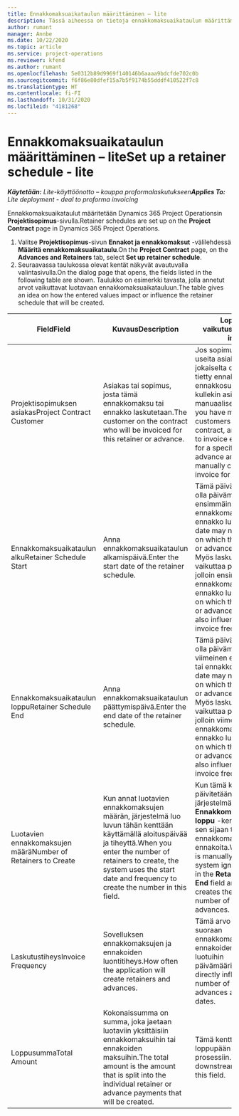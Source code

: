 ```yaml
---
title: Ennakkomaksuaikataulun määrittäminen – lite
description: Tässä aiheessa on tietoja ennakkomaksuaikataulun määrittämisestä Project Operationsissa.
author: rumant
manager: Annbe
ms.date: 10/22/2020
ms.topic: article
ms.service: project-operations
ms.reviewer: kfend
ms.author: rumant
ms.openlocfilehash: 5e0312b89d9969f140146b6aaaa9bdcfde702c0b
ms.sourcegitcommit: f6f86e80dfef15a7b5f9174b55dddf410522f7c8
ms.translationtype: HT
ms.contentlocale: fi-FI
ms.lasthandoff: 10/31/2020
ms.locfileid: "4181268"
---
```

# <a name="set-up-a-retainer-schedule---lite"></a><span data-ttu-id="c475e-103">Ennakkomaksuaikataulun määrittäminen – lite</span><span class="sxs-lookup"><span data-stu-id="c475e-103">Set up a retainer schedule - lite</span></span>

<span data-ttu-id="c475e-104">_**Käytetään:** Lite-käyttöönotto – kauppa proformalaskutukseen_</span><span class="sxs-lookup"><span data-stu-id="c475e-104">_**Applies To:** Lite deployment - deal to proforma invoicing_</span></span>

<span data-ttu-id="c475e-105">Ennakkomaksuaikataulut määritetään Dynamics 365 Project Operationsin **Projektisopimus**-sivulla.</span><span class="sxs-lookup"><span data-stu-id="c475e-105">Retainer schedules are set up on the **Project Contract** page in Dynamics 365 Project Operations.</span></span>

1. <span data-ttu-id="c475e-106">Valitse **Projektisopimus**-sivun **Ennakot ja ennakkomaksut** -välilehdessä **Määritä ennakkomaksuaikataulu**.</span><span class="sxs-lookup"><span data-stu-id="c475e-106">On the **Project Contract** page, on the **Advances and Retainers** tab, select **Set up retainer schedule**.</span></span>
2. <span data-ttu-id="c475e-107">Seuraavassa taulukossa olevat kentät näkyvät avautuvalla valintasivulla.</span><span class="sxs-lookup"><span data-stu-id="c475e-107">On the dialog page that opens, the fields listed in the following table are shown.</span></span> <span data-ttu-id="c475e-108">Taulukko on esimerkki tavasta, jolla annetut arvot vaikuttavat luotavaan ennakkomaksuaikatauluun.</span><span class="sxs-lookup"><span data-stu-id="c475e-108">The table gives an idea on how the entered values impact or influence the retainer schedule that will be created.</span></span>

| <span data-ttu-id="c475e-109">Field</span><span class="sxs-lookup"><span data-stu-id="c475e-109">Field</span></span> | <span data-ttu-id="c475e-110">Kuvaus</span><span class="sxs-lookup"><span data-stu-id="c475e-110">Description</span></span> | <span data-ttu-id="c475e-111">Loppupään vaikutus</span><span class="sxs-lookup"><span data-stu-id="c475e-111">Downstream impact</span></span> |
| --- | --- | --- |
| <span data-ttu-id="c475e-112">Projektisopimuksen asiakas</span><span class="sxs-lookup"><span data-stu-id="c475e-112">Project Contract Customer</span></span> | <span data-ttu-id="c475e-113">Asiakas tai sopimus, josta tämä ennakkomaksu tai ennakko laskutetaan.</span><span class="sxs-lookup"><span data-stu-id="c475e-113">The customer on the contract who will be invoiced for this retainer or advance.</span></span> | <span data-ttu-id="c475e-114">Jos sopimuksessa on useita asiakkaita ja niistä jokaiselta on laskutettava tietty ennakkomaksu- tai ennakkosumma, luo kullekin asiakkaalle manuaalisesti yksi lasku.</span><span class="sxs-lookup"><span data-stu-id="c475e-114">If you have multiple customers on the contract, and if you need to invoice each of them for a specific retainer or advance amount, manually create one invoice for each customer.</span></span> |
| <span data-ttu-id="c475e-115">Ennakkomaksuaikataulun alku</span><span class="sxs-lookup"><span data-stu-id="c475e-115">Retainer Schedule Start</span></span> | <span data-ttu-id="c475e-116">Anna ennakkomaksuaikataulun alkamispäivä.</span><span class="sxs-lookup"><span data-stu-id="c475e-116">Enter the start date of the retainer schedule.</span></span> | <span data-ttu-id="c475e-117">Tämä päivämäärä ei saa olla päivämäärä, jolloin ensimmäinen ennakkomaksu tai ennakko luodaan.</span><span class="sxs-lookup"><span data-stu-id="c475e-117">This date may not be the date on which the first retainer or advance is created.</span></span> <span data-ttu-id="c475e-118">Myös laskutustiheys vaikuttaa päivämäärään, jolloin ensimmäinen ennakkomaksu tai ennakko luodaan.</span><span class="sxs-lookup"><span data-stu-id="c475e-118">The date on which the first retainer or advance is created, is also influenced by the invoice frequency.</span></span> |
| <span data-ttu-id="c475e-119">Ennakkomaksuaikataulun loppu</span><span class="sxs-lookup"><span data-stu-id="c475e-119">Retainer Schedule End</span></span> | <span data-ttu-id="c475e-120">Anna ennakkomaksuaikataulun päättymispäivä.</span><span class="sxs-lookup"><span data-stu-id="c475e-120">Enter the end date of the retainer schedule.</span></span> | <span data-ttu-id="c475e-121">Tämä päivämäärä ei saa olla päivämäärä, jolloin viimeinen ennakkomaksu tai ennakko luodaan.</span><span class="sxs-lookup"><span data-stu-id="c475e-121">This date may not be the date on which the last retainer or advance is created.</span></span> <span data-ttu-id="c475e-122">Myös laskutustiheys vaikuttaa päivämäärään, jolloin viimeinen ennakkomaksu tai ennakko luodaan.</span><span class="sxs-lookup"><span data-stu-id="c475e-122">The date on which the last retainer or advance is created is also influenced by the invoice frequency.</span></span> |
| <span data-ttu-id="c475e-123">Luotavien ennakkomaksujen määrä</span><span class="sxs-lookup"><span data-stu-id="c475e-123">Number of Retainers to Create</span></span> | <span data-ttu-id="c475e-124">Kun annat luotavien ennakkomaksujen määrän, järjestelmä luo luvun tähän kenttään käyttämällä aloituspäivää ja tiheyttä.</span><span class="sxs-lookup"><span data-stu-id="c475e-124">When you enter the number of retainers to create, the system uses the start date and frequency to create the number in this field.</span></span> | <span data-ttu-id="c475e-125">Kun tämä kenttä päivitetään manuaalisesti, järjestelmä ohittaa **Ennakkomaksuaikataulun loppu** -kentän arvo ja luo sen sijaan tietyn määrän ennakkomaksuja tai ennakoita.</span><span class="sxs-lookup"><span data-stu-id="c475e-125">When this field is manually updated, the system ignores the value in the **Retainer Schedule End** field and instead creates the specific number of retainers or advances.</span></span> |
| <span data-ttu-id="c475e-126">Laskutustiheys</span><span class="sxs-lookup"><span data-stu-id="c475e-126">Invoice Frequency</span></span> | <span data-ttu-id="c475e-127">Sovelluksen ennakkomaksujen ja ennakoiden luontitiheys.</span><span class="sxs-lookup"><span data-stu-id="c475e-127">How often the application will create retainers and advances.</span></span> | <span data-ttu-id="c475e-128">Tämä arvo vaikuttaa suoraan ennakkomaksujen ja ennakoiden määrään sekä luotuihin päivämääriin.</span><span class="sxs-lookup"><span data-stu-id="c475e-128">This value directly influences the number of retainers and advances and the created dates.</span></span> |
| <span data-ttu-id="c475e-129">Loppusumma</span><span class="sxs-lookup"><span data-stu-id="c475e-129">Total Amount</span></span> | <span data-ttu-id="c475e-130">Kokonaissumma on summa, joka jaetaan luotaviin yksittäisiin ennakkomaksuihin tai ennakoiden maksuihin.</span><span class="sxs-lookup"><span data-stu-id="c475e-130">The total amount is the amount that is split into the individual retainer or advance payments that will be created.</span></span> | <span data-ttu-id="c475e-131">Tämä kenttä ei vaikuta loppupään prosessiin.</span><span class="sxs-lookup"><span data-stu-id="c475e-131">There's no downstream impact for this field.</span></span> |
